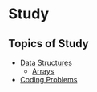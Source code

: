# Study

## Topics of Study
- [Data Structures](data-structures/README.md)
    - [Arrays](data-structures/arrays/README.md)
- [Coding Problems](coding-problems/README.md)


